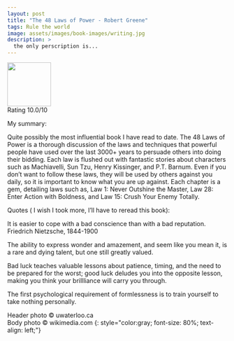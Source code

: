```yaml
---
layout: post
title: "The 48 Laws of Power - Robert Greene"
tags: Rule the world
image: assets/images/book-images/writing.jpg
description: >
  the only perscription is...
---
```

<img src="https://upload.wikimedia.org/wikipedia/en/9/9d/GreeneRobert-48LawsOfPower.jpg" width="100">
<br>
Rating 10.0/10

My summary:

Quite possibly the most influential book I have read to date. The 48 Laws of Power is a thorough discussion of the laws and techniques that powerful people have used over the last 3000+ years to persuade others into doing their bidding. Each law is flushed out with fantastic stories about characters such as Machiavelli, Sun Tzu, Henry Kissinger, and P.T. Barnum. Even if you don’t want to follow these laws, they will be used by others against you daily, so it is important to know what you are up against. Each chapter is a gem, detailing laws such as, Law 1: Never Outshine the Master, Law 28: Enter Action with Boldness, and Law 15: Crush Your Enemy Totally.

Quotes ( I wish I took more, I’ll have to reread this book):

It is easier to cope with a bad conscience than with a bad reputation. Friedrich Nietzsche, 1844-1900

The ability to express wonder and amazement, and seem like you mean it, is a rare and dying talent, but one still greatly valued.

Bad luck teaches valuable lessons about patience, timing, and the need to be prepared for the worst; good luck deludes you into the opposite lesson, making you think your brillliance will carry you through.

The first psychological requirement of formlessness is to train yourself to take nothing personally.

Header photo &copy; uwaterloo.ca<br>
Body photo &copy; wikimedia.com
{: style="color:gray; font-size: 80%; text-align: left;"}